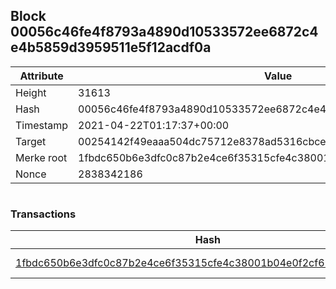 ## Block 00056c46fe4f8793a4890d10533572ee6872c4e4b5859d3959511e5f12acdf0a

Attribute | Value
--- | ---
Height | 31613
Hash | 00056c46fe4f8793a4890d10533572ee6872c4e4b5859d3959511e5f12acdf0a
Timestamp | 2021-04-22T01:17:37+00:00
Target | 00254142f49eaaa504dc75712e8378ad5316cbcead634704b3734b6271167cc4
Merke root | 1fbdc650b6e3dfc0c87b2e4ce6f35315cfe4c38001b04e0f2cf6270a8350e2e0
Nonce | 2838342186

```

```

### Transactions

Hash | Amount
--- | ---
[1fbdc650b6e3dfc0c87b2e4ce6f35315cfe4c38001b04e0f2cf6270a8350e2e0](1fbdc650b6e3dfc0c87b2e4ce6f35315cfe4c38001b04e0f2cf6270a8350e2e0.md) | 10.00000000 SKEPTI 
